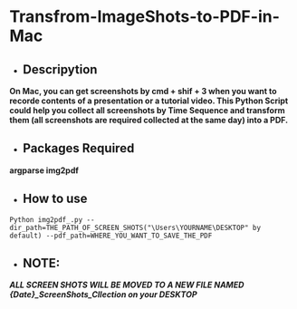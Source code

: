 
# Transfrom-ImageShots-to-PDF-in-Mac
- ## Descripytion 
**On Mac, you can get screenshots by cmd + shif + 3 when you want to recorde contents of a presentation or a tutorial video. This Python Script could help you collect all screenshots by Time Sequence and transform them (all screenshots are required collected at the same day) into a PDF.**

- ## Packages Required
**argparse img2pdf**

- ## How to use
```
Python img2pdf_.py --dir_path=THE_PATH_OF_SCREEN_SHOTS("\Users\YOURNAME\DESKTOP" by default) --pdf_path=WHERE_YOU_WANT_TO_SAVE_THE_PDF
```

- ## NOTE:
***ALL SCREEN SHOTS WILL BE MOVED TO A NEW FILE NAMED {Date}_ScreenShots_Cllection on your DESKTOP***

